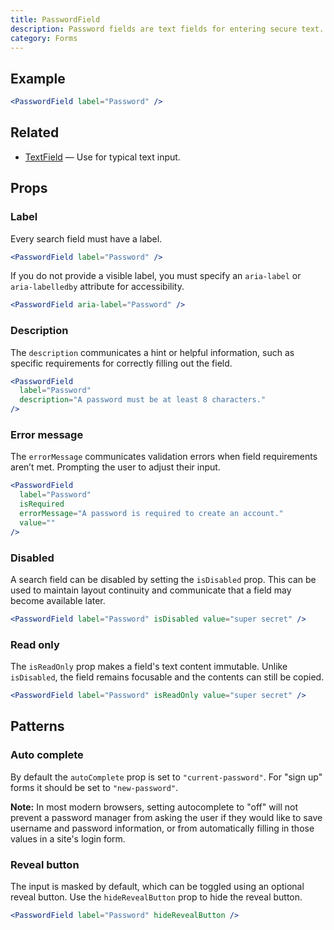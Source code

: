```yaml
---
title: PasswordField
description: Password fields are text fields for entering secure text.
category: Forms
---
```


## Example

```jsx {% live=true %}
<PasswordField label="Password" />
```

## Related

- [TextField](/package/text-field) — Use for typical text input.

## Props

### Label

Every search field must have a label.

```jsx {% live=true %}
<PasswordField label="Password" />
```

If you do not provide a visible label, you must specify an `aria-label` or
`aria-labelledby` attribute for accessibility.

```jsx {% live=true %}
<PasswordField aria-label="Password" />
```

### Description

The `description` communicates a hint or helpful information, such as specific
requirements for correctly filling out the field.

```jsx {% live=true %}
<PasswordField
  label="Password"
  description="A password must be at least 8 characters."
/>
```

### Error message

The `errorMessage` communicates validation errors when field requirements aren’t
met. Prompting the user to adjust their input.

```jsx {% live=true %}
<PasswordField
  label="Password"
  isRequired
  errorMessage="A password is required to create an account."
  value=""
/>
```

### Disabled

A search field can be disabled by setting the `isDisabled` prop. This can be
used to maintain layout continuity and communicate that a field may become
available later.

```jsx {% live=true %}
<PasswordField label="Password" isDisabled value="super secret" />
```

### Read only

The `isReadOnly` prop makes a field's text content immutable. Unlike
`isDisabled`, the field remains focusable and the contents can still be copied.

```jsx {% live=true %}
<PasswordField label="Password" isReadOnly value="super secret" />
```

## Patterns

### Auto complete

By default the `autoComplete` prop is set to `"current-password"`. For "sign up"
forms it should be set to `"new-password"`.

**Note:** In most modern browsers, setting autocomplete to "off" will not
prevent a password manager from asking the user if they would like to save
username and password information, or from automatically filling in those values
in a site's login form.

### Reveal button

The input is masked by default, which can be toggled using an optional reveal
button. Use the `hideRevealButton` prop to hide the reveal button.

```jsx {% live=true %}
<PasswordField label="Password" hideRevealButton />
```
